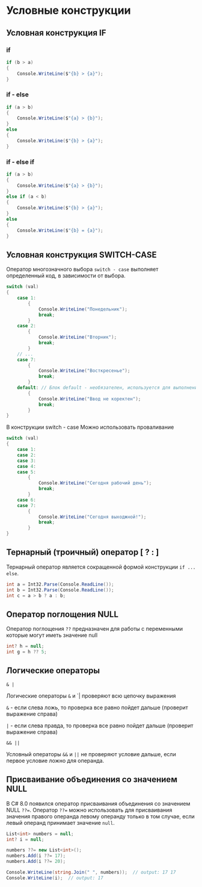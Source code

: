 # Условные конструкции

## Условная конструкция IF

### if

```c#
if (b > a)
{
    Console.WriteLine($"{b} > {a}");
}
```

### if - else

```c#
if (a > b)
{
    Console.WriteLine($"{a} > {b}");
}
else
{
    Console.WriteLine($"{b} > {a}");
}
```

### if - else if

```c#
if (a > b)
{
    Console.WriteLine($"{a} > {b}");
}
else if (a < b)
{
    Console.WriteLine($"{b} > {a}");
}
else
{
    Console.WriteLine($"{b} = {a}");
}
```

## Условная конструкция SWITCH-CASE

Оператор многозначного выбора `switch - case`  выполняет определенный код, в зависимости от выбора.

```c#
switch (val)
{
    case 1:
        {
            Console.WriteLine("Понедельник");
            break;
        }
    case 2:
        {
            Console.WriteLine("Вторник");
            break;
        }
    // ...    
    case 7:
        {
            Console.WriteLine("Восткресенье");
            break;
        }    
    default: // Блок default - необязателен, используется для выполнения кода по умолчанию.
        {
            Console.WriteLine("Ввод не коректен");
            break;
        }
}
```

В конструкции switch - case Можно использовать проваливание

```c#
switch (val)
{
    case 1:
    case 2:
    case 3:
    case 4:
    case 5:
        {
            Console.WriteLine("Сегодня рабочий день");
            break;
        }
    case 6:
    case 7:
        {
            Console.WriteLine("Сегодня выходжной!");
            break;
        }
}
```

## Тернарный (троичный) оператор [ ? : ]

Тернарный оператор является сокращенной формой конструкции `if ... else`.

```c#
int a = Int32.Parse(Console.ReadLine());
int b = Int32.Parse(Console.ReadLine());
int c = a > b ? a : b;
```

## Оператор поглощения NULL

Оператор поглощения `??` предназначен для работы с переменными которые могут иметь значение null

```c#
int? h = null;
int g = h ?? 5;
```

## Логические операторы

`& |`

Логические операторы `&` и `| проверяют всю цепочку выражения

`&` - если слева ложь, то проверка все равно пойдет дальше (проверит выражение справа)

`|` - если слева правда, то проверка все равно пойдет дальше (проверит выражение справа)

`&& ||`

Условный операторы `&&` и `||` не проверяют условие дальше, если первое условие ложно для операнда.

## Присваивание объединения со значением NULL

В C# 8.0 появился оператор присваивания объединения со значением NULL `??=`. Оператор `??=` можно использовать для присваивания значения правого операнда левому операнду только в том случае, если левый операнд принимает значение `null`.

```c#
List<int> numbers = null;
int? i = null;

numbers ??= new List<int>();
numbers.Add(i ??= 17);
numbers.Add(i ??= 20);

Console.WriteLine(string.Join(" ", numbers));  // output: 17 17
Console.WriteLine(i);  // output: 17
```
